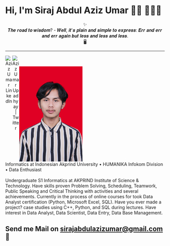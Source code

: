 # Hi, I'm Siraj Abdul Aziz Umar 👋🏾 👩🏾‍💻

<p align="center"> 
 ✨<br>𝑻𝒉𝒆 𝒓𝒐𝒂𝒅 𝒕𝒐 𝒘𝒊𝒔𝒅𝒐𝒎? - 𝑾𝒆𝒍𝒍, 𝒊𝒕'𝒔 𝒑𝒍𝒂𝒊𝒏 𝒂𝒏𝒅 𝒔𝒊𝒎𝒑𝒍𝒆 𝒕𝒐 𝒆𝒙𝒑𝒓𝒆𝒔𝒔: 𝑬𝒓𝒓 𝒂𝒏𝒅 𝒆𝒓𝒓 𝒂𝒏𝒅 𝒆𝒓𝒓 𝒂𝒈𝒂𝒊𝒏 𝒃𝒖𝒕 𝒍𝒆𝒔𝒔 𝒂𝒏𝒅 𝒍𝒆𝒔𝒔 𝒂𝒏𝒅 𝒍𝒆𝒔𝒔.<br>🖥️
</p>

---

<p align="center"> 
  
  <a href="https://www.linkedin.com/in/sirajabdulazizumar/">
  <img align="left" alt="Aziz Umar LinkedIn" width="22px" src="https://cdn-icons-png.flaticon.com/512/174/174857.png" /> </a>
  <a href="https://twitter.com/azizumkar"><img align="left" alt= "Aziz Umar Upadhyay | Twitter" width="22px" src="https://upload.wikimedia.org/wikipedia/commons/6/6f/Logo_of_Twitter.svg" /> </a>
 
  <br> <br>
 <img align="center" alt="Aziz Umar LinkedIn" width="200px" src="IMG_9680.jpg" alt="Aziz Umar photo">
<br>
Informatics at Indonesian Akprind University • HUMANIKA Infokom Division • Data Enthusiast
<br>
<br>
Undergraduate S1 Informatics at AKPRIND Institute of Science & Technology. Have skills proven Problem Solving, Scheduling, Teamwork, Public Speaking and Critical Thinking with activities and several achievements. Currently in the process of online courses for took Data Analyst certification (Python, Microsoft Excel, SQL). Have you ever made a project? case studies using C++, Python, and SQL during lectures. Have interest in Data Analyst, Data Scientist, Data Entry, Data Base Management.

## Send me Mail on sirajabdulazizumar@gmail.com <a/> 💼
